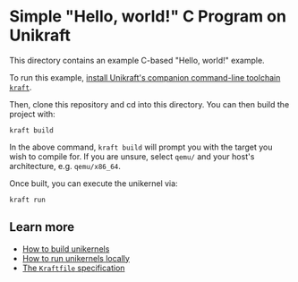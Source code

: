 # Simple "Hello, world!" C Program on Unikraft

This directory contains an example C-based "Hello, world!" example.

To run this example, [install Unikraft's companion command-line toolchain `kraft`](https://unikraft.org/docs/cli).

Then, clone this repository and cd into this directory.
You can then build the project with:

```
kraft build
```

In the above command, `kraft build` will prompt you with the target you wish to compile for.
If you are unsure, select `qemu/` and your host's architecture, e.g. `qemu/x86_64`.

Once built, you can execute the unikernel via:

```
kraft run
```

## Learn more

- [How to build unikernels](https://unikraft.org/docs/cli/building)
- [How to run unikernels locally](https://unikraft.org/docs/cli/running)
- [The `Kraftfile` specification](https://unikraft.org/docs/cli/reference/kraftfile/latest)
